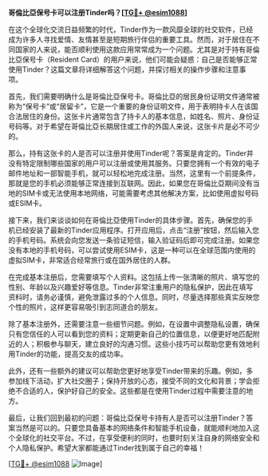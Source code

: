 **哥倫比亞保号卡可以注册Tinder吗？[[TG💪+ @esim1088](https://t.me/s/esim1088)]**

在这个全球化交流日益频繁的时代，Tinder作为一款风靡全球的社交软件，已经成为许多人寻找爱情、友情甚至是短期旅行伴侣的重要工具。然而，对于居住在不同国家的人来说，能否顺利使用这款应用常常成为一个问题。尤其是对于持有哥倫比亞保号卡（Resident Card）的用户来说，他们可能会疑惑：自己是否能够正常使用Tinder？这篇文章将详细解答这个问题，并探讨相关的操作步骤和注意事项。

首先，我们需要明确什么是哥倫比亞保号卡。哥倫比亞的居民身份证明文件通常被称为“保号卡”或“居留卡”，它是一个重要的身份证明文件，用于表明持卡人在该国合法居住的身份。这张卡片通常包含了持卡人的基本信息，如姓名、照片、身份证号码等。对于希望在哥倫比亞长期居住或工作的外国人来说，这张卡片是必不可少的。

那么，持有这张卡的人是否可以注册并使用Tinder呢？答案是肯定的。Tinder并没有特定限制哪些国家的用户可以注册或使用其服务。只要您拥有一个有效的电子邮件地址和一部智能手机，就可以轻松地完成注册。当然，这里有一个前提条件，那就是您的手机必须能够正常连接到互联网。因此，如果您在哥倫比亞期间没有当地的SIM卡或无法使用本地网络，可能需要考虑其他解决方案，比如使用虚拟号码或ESIM卡。

接下来，我们来谈谈如何在哥倫比亞使用Tinder的具体步骤。首先，确保您的手机已经安装了最新的Tinder应用程序。打开应用后，点击“注册”按钮，然后输入您的手机号码。系统会向您发送一条验证短信，输入验证码后即可完成注册。如果您没有本地的手机号码，可以尝试使用ESIM卡，这是一种可以在全球范围内使用的虚拟SIM卡，非常适合经常旅行或在国外居住的人群。

在完成基本注册后，您需要填写个人资料。这包括上传一张清晰的照片、填写您的性别、年龄以及兴趣爱好等信息。Tinder非常注重用户的隐私保护，因此在填写资料时，请务必谨慎，避免泄露过多的个人信息。同时，尽量选择那些真实反映您个性的照片，这样更容易吸引到志同道合的朋友。

除了基本注册外，还需要注意一些细节问题。例如，在设置中调整隐私设置，确保只有您信任的人可以看到您的资料；定期更新自己的位置信息，以便更好地匹配附近的人；积极参与聊天，建立良好的沟通习惯。这些小技巧可以帮助您更有效地利用Tinder的功能，提高交友的成功率。

此外，还有一些额外的建议可以帮助您更好地享受Tinder带来的乐趣。例如，多参加线下活动，扩大社交圈子；保持开放的心态，接受不同的文化和背景；学会拒绝不合适的人，保护好自己的安全。这些都是在使用Tinder过程中需要注意的地方。

最后，让我们回到最初的问题：哥倫比亞保号卡持有人是否可以注册Tinder？答案当然是可以的。只要您具备基本的网络条件和智能手机设备，就能顺利地加入这个全球化的社交平台。不过，在享受便利的同时，也要时刻关注自身的网络安全和个人隐私保护。希望大家都能通过Tinder找到属于自己的幸福！

[[TG💪+ @esim1088](https://t.me/s/esim1088) ![Image](https://i.postimg.cc/4NQfJmqS/Snipaste-2025-05-13-00-14-12.png)]